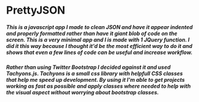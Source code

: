 # PrettyJSON

##### This is a javascript app I made to clean JSON and have it appear indented and properly formatted rather than have it giant blob of code on the screen. This is a very minimal app and I is made with 1 JQuery function. I did it this way because I thought it'd be the most efficient way to do it and shows that even a few lines of code can be useful and increase workflow.

##### Rather than using Twitter Bootstrap I decided against it and used Tachyons.js. Tachyons is a small css library with helpfull CSS classes that help me speed up development. By using it I'm able to get projects working as fast as possible and apply classes where needed to help with the visual aspect without worrying about bootstrap classes.
